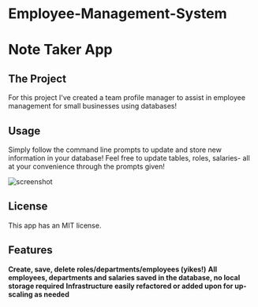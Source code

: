 # Employee-Management-System

# Note Taker App

## The Project

For this project I've created a team profile manager to assist in employee management for small businesses using databases!

## Usage

Simply follow the command line prompts to update and store new information in your database! Feel free to update tables, roles, salaries- all at your convenience through the prompts given!

![screenshot](./assets/)

## License

This app has an MIT license.

## Features

**Create, save, delete roles/departments/employees (yikes!)**
**All employees, departments and salaries saved in the database, no local storage required**
**Infrastructure easily refactored or added upon for up-scaling as needed**
